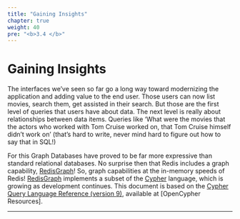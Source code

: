 ```yaml
---
title: "Gaining Insights"
chapter: true
weight: 40
pre: "<b>3.4 </b>"
---
```

# Gaining Insights
The interfaces we’ve seen so far go a long way toward modernizing the application and adding value to the end user. Those users can now list movies, search them, get assisted in their search. But those are the first level of queries that users have about data. The next level is really about relationships between data items. Queries like ‘What were the movies that the actors who worked with Tom Cruise worked on, that Tom Cruise himself didn’t work on’ (that’s hard to write, never mind hard to figure out how to say that in SQL!)

For this Graph Databases have proved to be far more expressive than standard relational databases. No surprise then that Redis includes a graph capability,  [RedisGraph]! So, graph capabilities at the in-memory speeds of Redis! [RedisGraph] implements a subset of the [Cypher] language, which is growing as development continues. This document is based on the [Cypher Query Language Reference (version 9)][cypher], available at [OpenCypher Resources].


----------
[redisgraph]: https://redislabs.com/modules/redis-graph/
[cypher]: https://s3.amazonaws.com/artifacts.opencypher.org/openCypher9.pdf
[opencypherresources]: https://www.opencypher.org/resources
[redisinsight]: http://localhost:8001
[first tom query]: first_tom_query.png
[second tom query]: second_tom_query.png

